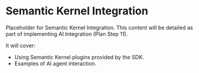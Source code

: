 # Semantic Kernel Integration

Placeholder for Semantic Kernel Integration. This content will be detailed as part of implementing AI Integration (Plan Step 11).

It will cover:
- Using Semantic Kernel plugins provided by the SDK.
- Examples of AI agent interaction.
